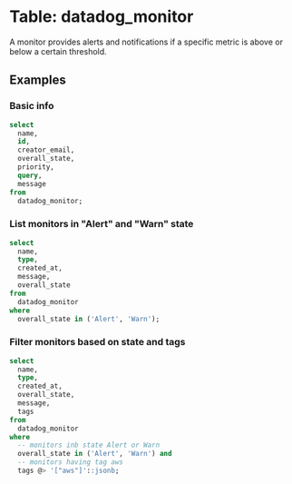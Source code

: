 # Table: datadog_monitor

A monitor provides alerts and notifications if a specific metric is above or below a certain threshold.

## Examples

### Basic info

```sql
select
  name,
  id,
  creator_email,
  overall_state,
  priority,
  query,
  message
from
  datadog_monitor;
```

### List monitors in "Alert" and "Warn" state

```sql
select
  name,
  type,
  created_at,
  message,
  overall_state
from
  datadog_monitor
where
  overall_state in ('Alert', 'Warn');
```

### Filter monitors based on state and tags

```sql
select
  name,
  type,
  created_at,
  overall_state,
  message,
  tags
from
  datadog_monitor
where
  -- monitors inb state Alert or Warn
  overall_state in ('Alert', 'Warn') and
  -- monitors having tag aws
  tags @> '["aws"]'::jsonb;
```
